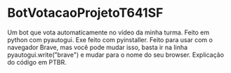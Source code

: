 # BotVotacaoProjetoT641SF
Um bot que vota automaticamente no vídeo da minha turma.
Feito em python com pyautogui.
Exe feito com pyinstaller.
Feito para usar com o navegador Brave, mas você pode mudar isso, basta ir na linha pyautogui.write("brave") e mudar para o nome do seu browser.
Explicação do código em PTBR.
